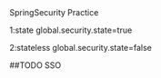 
##
SpringSecurity Practice

1:state
global.security.state=true

2:stateless
global.security.state=false

##TODO
SSO